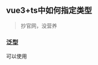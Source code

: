 ## vue3+ts中如何指定类型

> 抄官网，没营养

### 泛型

可以使用 <script> 标签上的 generic 属性声明泛型类型参数：

```ts
<script setup lang="ts" generic="T">
defineProps<{
  items: T[]
  selected: T
}>()
</script>
```

generic 的值与 TypeScript 中位于 <...> 之间的参数列表完全相同。例如，您可以使用多个参数，extends 约束，默认类型和引用导入的类型：

```ts
<script
  setup
  lang="ts"
  generic="T extends string | number, U extends Item"
>
import type { Item } from './types'
defineProps<{
  id: T
  list: U[]
}>()
</script>
```

为了在 ref 中使用泛型组件的引用，你需要使用 vue-component-type-helpers 库，因为 InstanceType 在这种场景下不起作用。

```ts
<script
  setup
  lang="ts"
>
import componentWithoutGenerics from '../component-without-generics.vue';
import genericComponent from '../generic-component.vue';

import type { ComponentExposed } from 'vue-component-type-helpers';

// 适用于没有泛型的组件
ref<InstanceType<typeof componentWithoutGenerics>>();

ref<ComponentExposed<typeof genericComponent>>();
```

### 为组件的 props 标注类型[#](https://cn.vuejs.org/guide/typescript/composition-api.html#typing-component-props)

#### 使用 `<script setup>`[#](https://cn.vuejs.org/guide/typescript/composition-api.html#using-script-setup)

当使用 `<script setup>` 时，`defineProps()` 宏函数支持从它的参数中推导类型：

```ts
<script setup lang="ts">
const props = defineProps({
  foo: { type: String, required: true },
  bar: Number
})

props.foo // string
props.bar // number | undefined
</script>
```

这被称之为“运行时声明”，因为传递给 `defineProps()` 的参数会作为运行时的 `props` 选项使用。

然而，通过泛型参数来定义 props 的类型通常更直接：

```ts
<script setup lang="ts">
const props = defineProps<{
  foo: string
  bar?: number
}>()
</script>
```

这被称之为“基于类型的声明”。编译器会尽可能地尝试根据类型参数推导出等价的运行时选项。在这种场景下，我们第二个例子中编译出的运行时选项和第一个是完全一致的。

基于类型的声明或者运行时声明可以择一使用，但是不能同时使用。

我们也可以将 props 的类型移入一个单独的接口中：

```ts
<script setup lang="ts">
interface Props {
  foo: string
  bar?: number
}

const props = defineProps<Props>()
</script>
```

##### 语法限制[#](https://cn.vuejs.org/guide/typescript/composition-api.html#syntax-limitations)

为了生成正确的运行时代码，传给 `defineProps()` 的泛型参数必须是以下之一：

- 一个类型字面量：
  
  ```ts
  defineProps<{ /*... */ }>()
  ```

- 对**同一个文件**中的一个接口或对象类型字面量的引用：
  
  ```ts
  interface Props {/* ... */}
  
  defineProps<Props>()
  ```

接口或对象字面类型可以包含从其他文件导入的类型引用，但是，传递给 `defineProps` 的泛型参数本身**不能**是一个导入的类型：

```ts
import { Props } from './other-file'

// 不支持！
defineProps<Props>()
```

这是因为 Vue 组件是单独编译的，编译器目前不会抓取导入的文件以分析源类型。我们计划在未来的版本中解决这个限制。

#### Props 解构默认值[#](https://cn.vuejs.org/guide/typescript/composition-api.html#props-default-values)

当使用基于类型的声明时，我们失去了为 props 声明默认值的能力。这可以通过 `withDefaults` 编译器宏解决：

```ts
export interface Props {
  msg?: string
  labels?: string[]
}

const props = withDefaults(defineProps<Props>(), {
  msg: 'hello',
  labels: () => ['one', 'two']
})
```

这将被编译为等效的运行时 props `default` 选项。此外，`withDefaults` 帮助程序为默认值提供类型检查，并确保返回的 props 类型删除了已声明默认值的属性的可选标志。

#### 非 `<script setup>` 场景下[#](https://cn.vuejs.org/guide/typescript/composition-api.html#without-script-setup)

如果没有使用 `<script setup>`，那么为了开启 props 的类型推导，必须使用 `defineComponent()`。传入 `setup()` 的 props 对象类型是从 `props` 选项中推导而来。

```ts
import { defineComponent } from 'vue'

export default defineComponent({
  props: {
    message: String
  },
  setup(props) {
    props.message // <-- 类型：string
  }
})
```

#### 复杂的 prop 类型[#](https://cn.vuejs.org/guide/typescript/composition-api.html#complex-prop-types)

通过基于类型的声明，一个 prop 可以像使用其他任何类型一样使用一个复杂类型：

```ts
<script setup lang="ts">
interface Book {
  title: string
  author: string
  year: number
}

const props = defineProps<{
  book: Book
}>()
</script>
```

对于运行时声明，我们可以使用 `PropType` 工具类型：

```ts
import type { PropType } from 'vue'

const props = defineProps({
  book: Object as PropType<Book>
})
```

其工作方式与直接指定 `props` 选项基本相同：

```ts
import { defineComponent } from 'vue'
import type { PropType } from 'vue'

export default defineComponent({
  props: {
    book: Object as PropType<Book>
  }
})
```

`props` 选项通常用于 Options API，因此你会在[选项式 API 与 TypeScript](https://cn.vuejs.org/guide/typescript/options-api.html#typing-component-props) 指南中找到更详细的例子。这些例子中展示的技术也适用于使用 `defineProps()` 的运行时声明。

### 为组件的 emits 标注类型[#](https://cn.vuejs.org/guide/typescript/composition-api.html#typing-component-emits)

在 `<script setup>` 中，`emit` 函数的类型标注也可以通过运行时声明或是类型声明进行：

```ts
<script setup lang="ts">
// 运行时
const emit = defineEmits(['change', 'update'])

// 基于类型
const emit = defineEmits<{
  (e: 'change', id: number): void
  (e: 'update', value: string): void
}>()
</script>
```

这个类型参数应该是一个带[调用签名](https://www.typescriptlang.org/docs/handbook/2/functions.html#call-signatures)的类型字面量。这个类型字面量的类型就是返回的 `emit` 函数的类型。我们可以看到，基于类型的声明使我们可以对所触发事件的类型进行更细粒度的控制。

若没有使用 `<script setup>`，`defineComponent()` 也可以根据 `emits` 选项推导暴露在 setup 上下文中的 `emit` 函数的类型：

```ts
import { defineComponent } from 'vue'

export default defineComponent({
  emits: ['change'],
  setup(props, { emit }) {
    emit('change') // <-- 类型检查 / 自动补全
  }
})
```

### 为 `ref()` 标注类型[#](https://cn.vuejs.org/guide/typescript/composition-api.html#typing-ref)

ref 会根据初始化时的值推导其类型：

```ts
import { ref } from 'vue'

// 推导出的类型：Ref<number>
const year = ref(2020)

// => TS Error: Type 'string' is not assignable to type 'number'.
year.value = '2020'
```

有时我们可能想为 ref 内的值指定一个更复杂的类型，可以通过使用 `Ref` 这个类型：

```ts
import { ref } from 'vue'
import type { Ref } from 'vue'

const year: Ref<string | number> = ref('2020')

year.value = 2020 // 成功！
```

或者，在调用 `ref()` 时传入一个泛型参数，来覆盖默认的推导行为：

```ts
// 得到的类型：Ref<string | number>
const year = ref<string | number>('2020')

year.value = 2020 // 成功！
```

如果你指定了一个泛型参数但没有给出初始值，那么最后得到的就将是一个包含 `undefined` 的联合类型：

```ts
// 推导得到的类型：Ref<number | undefined>
const n = ref<number>()
```

### 为 `reactive()` 标注类型[#](https://cn.vuejs.org/guide/typescript/composition-api.html#typing-reactive)

`reactive()` 也会隐式地从它的参数中推导类型：

```ts
import { reactive } from 'vue'

// 推导得到的类型：{ title: string }
const book = reactive({ title: 'Vue 3 指引' })
```

要显式地标注一个 `reactive` 变量的类型，我们可以使用接口：

```ts
import { reactive } from 'vue'

interface Book {
  title: string
  year?: number
}

const book: Book = reactive({ title: 'Vue 3 指引' })
```

不推荐使用 `reactive()` 的泛型参数，因为处理了深层次 ref 解包的返回值与泛型参数的类型不同。

### 为 `computed()` 标注类型[#](https://cn.vuejs.org/guide/typescript/composition-api.html#typing-computed)

`computed()` 会自动从其计算函数的返回值上推导出类型：

```ts
import { ref, computed } from 'vue'

const count = ref(0)

// 推导得到的类型：ComputedRef<number>
const double = computed(() => count.value * 2)

// => TS Error: Property 'split' does not exist on type 'number'
const result = double.value.split('')
```

你还可以通过泛型参数显式指定类型：

```ts
const double = computed<number>(() => {
  // 若返回值不是 number 类型则会报错
})
```

### 为事件处理函数标注类型[#](https://cn.vuejs.org/guide/typescript/composition-api.html#typing-event-handlers)

在处理原生 DOM 事件时，应该为我们传递给事件处理函数的参数正确地标注类型。让我们看一下这个例子：

```ts
<script setup lang="ts">
function handleChange(event) {
  // `event` 隐式地标注为 `any` 类型
  console.log(event.target.value)
}
</script>

<template>
  <input type="text" @change="handleChange" />
</template>
```

没有类型标注时，这个 `event` 参数会隐式地标注为 `any` 类型。这也会在 `tsconfig.json` 中配置了 `"strict": true` 或 `"noImplicitAny": true` 时报出一个 TS 错误。因此，建议显式地为事件处理函数的参数标注类型。此外，你可能需要显式地强制转换 `event` 上的属性：

```ts
function handleChange(event: Event) {
  console.log((event.target as HTMLInputElement).value)
}
```

### 为 provide / inject 标注类型[#](https://cn.vuejs.org/guide/typescript/composition-api.html#typing-provide-inject)

provide 和 inject 通常会在不同的组件中运行。要正确地为注入的值标记类型，Vue 提供了一个 `InjectionKey` 接口，它是一个继承自 `Symbol` 的泛型类型，可以用来在提供者和消费者之间同步注入值的类型：

```ts
import { provide, inject } from 'vue'
import type { InjectionKey } from 'vue'

const key = Symbol() as InjectionKey<string>

provide(key, 'foo') // 若提供的是非字符串值会导致错误

const foo = inject(key) // foo 的类型：string | undefined
```

建议将注入 key 的类型放在一个单独的文件中，这样它就可以被多个组件导入。

当使用字符串注入 key 时，注入值的类型是 `unknown`，需要通过泛型参数显式声明：

```ts
const foo = inject<string>('foo') // 类型：string | undefined
```

注意注入的值仍然可以是 `undefined`，因为无法保证提供者一定会在运行时 provide 这个值。

当提供了一个默认值后，这个 `undefined` 类型就可以被移除：

```ts
const foo = inject<string>('foo', 'bar') // 类型：string
```

如果你确定该值将始终被提供，则还可以强制转换该值：

```ts
const foo = inject('foo') as string
```

### 为模板引用标注类型[#](https://cn.vuejs.org/guide/typescript/composition-api.html#typing-template-refs)

模板引用需要通过一个显式指定的泛型参数和一个初始值 `null` 来创建：

```ts
<script setup lang="ts">
import { ref, onMounted } from 'vue'

const el = ref<HTMLInputElement | null>(null)

onMounted(() => {
  el.value?.focus()
})
</script>

<template>
  <input ref="el" />
</template>
```

注意为了严格的类型安全，有必要在访问 `el.value` 时使用可选链或类型守卫。这是因为直到组件被挂载前，这个 ref 的值都是初始的 `null`，并且在由于 `v-if` 的行为将引用的元素卸载时也可以被设置为 `null`。

### 旧版，为组件模板引用标注类型[#](https://cn.vuejs.org/guide/typescript/composition-api.html#typing-component-template-refs)

有时，你可能需要为一个子组件添加一个模板引用，以便调用它公开的方法。举例来说，我们有一个 `MyModal` 子组件，它有一个打开模态框的方法：

```ts
<!-- MyModal.vue -->
<script setup lang="ts">
import { ref } from 'vue'

const isContentShown = ref(false)
const open = () => (isContentShown.value = true)

defineExpose({
  open
})
</script>
```

为了获取 `MyModal` 的类型，我们首先需要通过 `typeof` 得到其类型，再使用 TypeScript 内置的 `InstanceType` 工具类型来获取其实例类型：

```ts
<!-- App.vue -->
<script setup lang="ts">
import MyModal from './MyModal.vue'

const modal = ref<InstanceType<typeof MyModal> | null>(null)

const openModal = () => {
  modal.value?.open()
}
</script>
```

注意，如果你想在 TypeScript 文件而不是在 Vue SFC 中使用这种技巧，需要开启 Volar 的 [Takeover 模式](https://cn.vuejs.org/guide/typescript/overview.html#volar-takeover-mode)。

### 补充： 为模板引用标注类型[#](https://cn.vuejs.org/guide/typescript/composition-api#typing-template-refs)

在 Vue 3.5 和 @vue/language-tools 2.1 (为 IDE 语言服务和 vue-tsc 提供支持) 中，在单文件组件中由 useTemplateRef() 创建的 ref 类型可以基于匹配的 ref attribute 所在的元素自动推断为静态类型。

在无法自动推断的情况下，仍然可以通过泛型参数将模板 ref 转换为显式类型。

```ts
const el = useTemplateRef<HTMLInputElement>(null)
```

vue3.5 前的用法

```ts
<script setup lang="ts">
import { ref, onMounted } from 'vue'

const el = ref<HTMLInputElement | null>(null)

onMounted(() => {
  el.value?.focus()
})
</script>

<template>
  <input ref="el" />
</template>
```

可以通过类似于 MDN 的页面来获取正确的 DOM 接口。

注意为了严格的类型安全，有必要在访问 el.value 时使用可选链或类型守卫。这是因为直到组件被挂载前，这个 ref 的值都是初始的 null，并且在由于 v-if 的行为将引用的元素卸载时也可以被设置为 null。

### 3.5版，为组件模板引用标注类型

在 Vue 3.5 和 @vue/language-tools 2.1 (为 IDE 语言服务和 vue-tsc 提供支持) 中，在单文件组件中由 useTemplateRef() 创建的 ref 类型可以基于匹配的 ref attribute 所在的元素自动推断为静态类型。

在无法自动推断的情况下 (如非单文件组件使用或动态组件)，仍然可以通过泛型参数将模板 ref 强制转换为显式类型。

为了获取导入组件的实例类型，我们需要先通过 typeof 获取其类型，然后使用 TypeScript 的内置 InstanceType 工具提取其实例类型：

```ts
<!-- App.vue -->
<script setup lang="ts">
import { useTemplateRef } from 'vue'
import Foo from './Foo.vue'
import Bar from './Bar.vue'

type FooType = InstanceType<typeof Foo>
type BarType = InstanceType<typeof Bar>

// 创建一个模板引用compRef，并指定它可能引用的组件实例类型为FooType或者BarType，'comp'是模板中引用的名称。
const compRef = useTemplateRef<FooType | BarType>('comp')
</script>

<template>
  <component :is="Math.random() > 0.5 ? Foo : Bar" ref="comp" />
  <!-- 
    通过ref="comp"将这个动态渲染的组件和前面定义的compRef关联起来。
    这样就可以通过compRef来访问这个动态组件的实例，并利用FooType | BarType类型进行类型安全的操作。
  -->
</template>
```

如果组件的具体类型无法获得，或者你并不关心组件的具体类型，那么可以使用 ComponentPublicInstance。这只会包含所有组件都共享的属性，比如 $el。

```ts
import { useTemplateRef } from 'vue'
import type { ComponentPublicInstance } from 'vue'

const child = useTemplateRef<ComponentPublicInstance | null>(null)
```

如果引用的组件是一个泛型组件，例如 MyGenericModal：

```ts
<!-- MyGenericModal.vue -->
<script setup lang="ts" generic="ContentType extends string | number">
import { ref } from 'vue'

const content = ref<ContentType | null>(null)

const open = (newContent: ContentType) => (content.value = newContent)

defineExpose({
  open
})
</script>
```

### 泛型组件使用

在 Vue 3 的 `<script setup>` 中使用 generic 属性可以为组件定义泛型类型参数。

```html
<template>
  <div>
    <ul v-if="Array.isArray(props.value)">
      <li v-for="item in props.value" :key="item">{{ item }}</li>
    </ul>
    <p v-else>{{ value }}</p>
  </div>
</template>

<script setup lang="ts" generic="T">
import { defineProps } from 'vue';

interface Props<T> {
  value: T[] | T;
}

const props = defineProps<Props<string | number>>();
</script>
```

在这个例子中，我们在 `<script setup>` 标签上添加了 `generic="T"`，定义了一个泛型类型参数 T。然后在 defineProps 中使用这个泛型参数来指定 value 属性的类型。

```html
<template>
  <div>
    <MyGenericComponent value="Hello" /> <!-- T 被推断为 string 类型 -->
    <MyGenericComponent value={123} /> <!-- T 被推断为 number 类型 -->
    <MyGenericComponent :value="['Hello', 'World']" /> <!-- T 被推断为 string 类型，因为数组元素是 string -->
    <MyGenericComponent :value="[1, 2, 3]" /> <!-- T 被推断为 number 类型，因为数组元素是 number -->
  </div>
</template>

<script setup lang="ts">
import MyGenericComponent from './MyGenericComponent.vue';
</script>
```